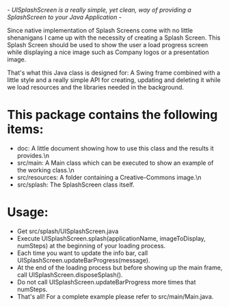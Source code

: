 **-* UISplashScreen is a really simple, yet clean, way of providing a SplashScreen to your Java Application *-** 

Since native implementation of Splash Screens come with no little shenanigans I came up with the necessity of creating a Splash Screen. This Splash Screen should be used to show the user a load progress screen while displaying a nice image such as Company logos or a presentation image.

That's what this Java class is designed for: A Swing frame combined with a little style and a really simple API for creating, updating and deleting it while we load resources and the libraries needed in the background.

# This package contains the following items:

* doc: A little document showing how to use this class and the results it provides.\n
* src/main: A Main class which can be executed to show an example of the working class.\n
* src/resources: A folder containing a Creative-Commons image.\n
* src/splash: The SplashScreen class itself.

# Usage:

* Get src/splash/UISplashScreen.java
* Execute UISplashScreen.splash(applicationName, imageToDisplay, numSteps) at the beginning of your loading process.
* Each time you want to update the info bar, call UISplashScreen.updateBarProgress(message).
* At the end of the loading process but before showing up the main frame, call UISplashScreen.disposeSplash().
* Do not call UISplashScreen.updateBarProgress more times that numSteps.
* That's all! For a complete example please refer to src/main/Main.java.